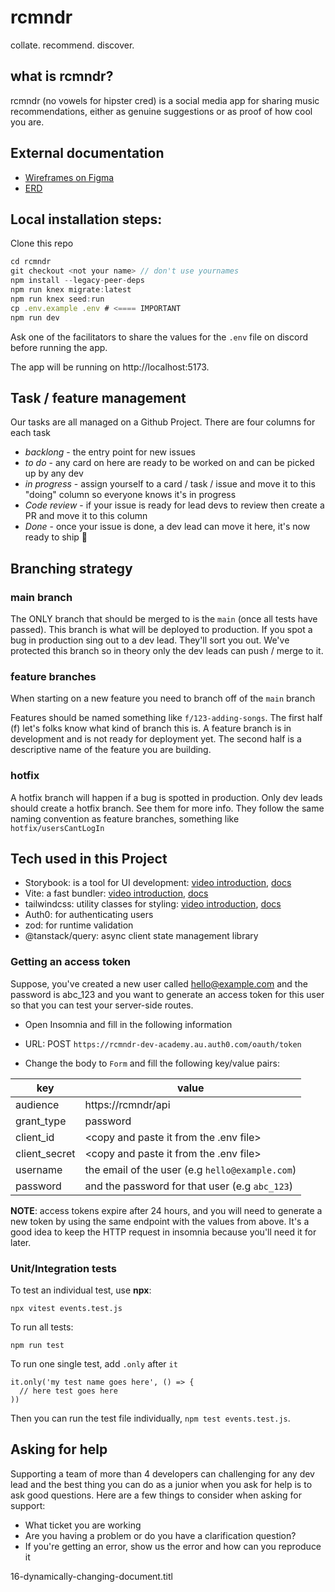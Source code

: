 # rcmndr

collate.
recommend.
discover.

## what is rcmndr?

rcmndr (no vowels for hipster cred) is a social media app for sharing music recommendations, either as genuine suggestions or as proof of how cool you are.

## External documentation

- [Wireframes on Figma](https://www.figma.com/file/XWlEtFLxP2ICoM877xOkrc/rcmndr-2022?type=design&node-id=0%3A1&t=Q4Qt87ICXqtPUYRd-1)
- [ERD](./ERD.png)

## Local installation steps:

Clone this repo

```js
cd rcmndr
git checkout <not your name> // don't use yournames
npm install --legacy-peer-deps
npm run knex migrate:latest
npm run knex seed:run
cp .env.example .env # <==== IMPORTANT
npm run dev
```

Ask one of the facilitators to share the values for the `.env` file on discord before running the app.

The app will be running on http://localhost:5173.

## Task / feature management

Our tasks are all managed on a Github Project. There are four columns for each task

- _backlong_ - the entry point for new issues
- _to do_ - any card on here are ready to be worked on and can be picked up by any dev
- _in progress_ - assign yourself to a card / task / issue and move it to this "doing" column so everyone knows it's in progress
- _Code review_ - if your issue is ready for lead devs to review then create a PR and move it to this column
- _Done_ - once your issue is done, a dev lead can move it here, it's now ready to ship :rocket:

## Branching strategy

### main branch

The ONLY branch that should be merged to is the `main` (once all tests have passed). This branch is what will be deployed to production. If you spot a bug in production sing out to a dev lead. They'll sort you out. We've protected this branch so in theory only the dev leads can push / merge to it.

### feature branches

When starting on a new feature you need to branch off of the `main` branch

Features should be named something like `f/123-adding-songs`. The first half (f) let's folks know what kind of branch this is. A feature branch is in development and is not ready for deployment yet. The second half is a descriptive name of the feature you are building.

### hotfix

A hotfix branch will happen if a bug is spotted in production. Only dev leads should create a hotfix branch. See them for more info. They follow the same naming convention as feature branches, something like `hotfix/usersCantLogIn`

## Tech used in this Project

- Storybook: is a tool for UI development: [video introduction](https://www.youtube.com/watch?v=gdlTFPebzAU), [docs](https://storybook.js.org/docs/react/get-started/introduction)
- Vite: a fast bundler: [video introduction](https://www.youtube.com/watch?v=KCrXgy8qtjM), [docs](https://vitejs.dev/guide/)
- tailwindcss: utility classes for styling: [video introduction](https://www.google.com/search?q=tailwind&source=lnms&tbm=vid&sa=X&ved=2ahUKEwjj68-pgMP7AhV21jgGHWukCe0Q_AUoBHoECAEQBg&biw=1440&bih=789&dpr=2#fpstate=ive&vld=cid:0d59cd2c,vid:mr15Xzb1Ook), [docs](https://tailwindcss.com/docs/installation)
- Auth0: for authenticating users
- zod: for runtime validation
- @tanstack/query: async client state management library

### Getting an access token

Suppose, you've created a new user called hello@example.com and the password is abc_123 and you want to generate an access token for this user so that you can test your server-side routes.

- Open Insomnia and fill in the following information

- URL: POST `https://rcmndr-dev-academy.au.auth0.com/oauth/token`
- Change the body to `Form` and fill the following key/value pairs:

| key           | value                                           |
| ------------- | ----------------------------------------------- |
| audience      | https://rcmndr/api                              |
| grant_type    | password                                        |
| client_id     | <copy and paste it from the .env file>          |
| client_secret | <copy and paste it from the .env file>          |
| username      | the email of the user (e.g `hello@example.com`) |
| password      | and the password for that user (e.g `abc_123`)  |

**NOTE**: access tokens expire after 24 hours, and you will need to generate a new token by using the same endpoint with the values from above.
It's a good idea to keep the HTTP request in insomnia because you'll need it for later.

### Unit/Integration tests

To test an individual test, use **npx**:

```
npx vitest events.test.js
```

To run all tests:

```
npm run test
```

To run one single test, add `.only` after `it`

```
it.only('my test name goes here', () => {
  // here test goes here
))

```

Then you can run the test file individually, `npm test events.test.js`.

## Asking for help

Supporting a team of more than 4 developers can challenging for any dev lead and the best thing you can do as a junior when you ask for help is to ask good questions. Here are a few things to consider when asking for support:

- What ticket you are working
- Are you having a problem or do you have a clarification question?
- If you're getting an error, show us the error and how can you reproduce it

16-dynamically-changing-document.titl
